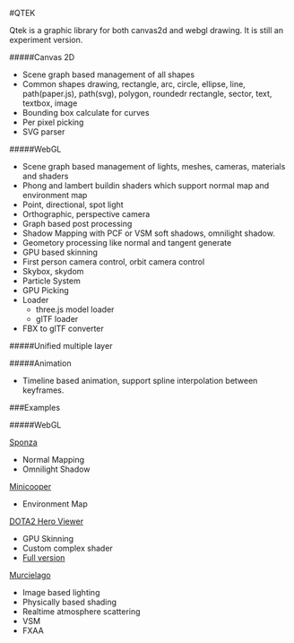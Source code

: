 #QTEK

Qtek is a graphic library for both canvas2d and webgl drawing. It is still an experiment version.

#####Canvas 2D
+ Scene graph based management of all shapes
+ Common shapes drawing, rectangle, arc, circle, ellipse, line, path(paper.js), path(svg), polygon, roundedr rectangle, sector, text, textbox, image
+ Bounding box calculate for curves
+ Per pixel picking
+ SVG parser

#####WebGL 

+ Scene graph based management of lights, meshes, cameras, materials and shaders
+ Phong and lambert buildin shaders which support normal map and environment map
+ Point, directional, spot light
+ Orthographic, perspective camera
+ Graph based post processing
+ Shadow Mapping with PCF or VSM soft shadows, omnilight shadow.
+ Geometory processing like normal and tangent generate
+ GPU based skinning
+ First person camera control, orbit camera control
+ Skybox, skydom
+ Particle System
+ GPU Picking
+ Loader
	+ three.js model loader
	+ glTF loader
+ FBX to glTF converter

#####Unified multiple layer

#####Animation
+ Timeline based animation, support spline interpolation between keyframes.

###Examples


#####WebGL

[Sponza](http://pissang.github.io/qtek/sponza/)

+ Normal Mapping
+ Omnilight Shadow 

[Minicooper](http://pissang.github.io/qtek/minicooper/)

+ Environment Map

[DOTA2 Hero Viewer](http://pissang.github.io/qtek/dota2hero/)

+ GPU Skinning
+ Custom complex shader
+ [Full version](https://github.com/pissang/dota2hero)

[Murcielago](http://pissang.github.io/qtek/murcielago)

+ Image based lighting
+ Physically based shading
+ Realtime atmosphere scattering
+ VSM
+ FXAA